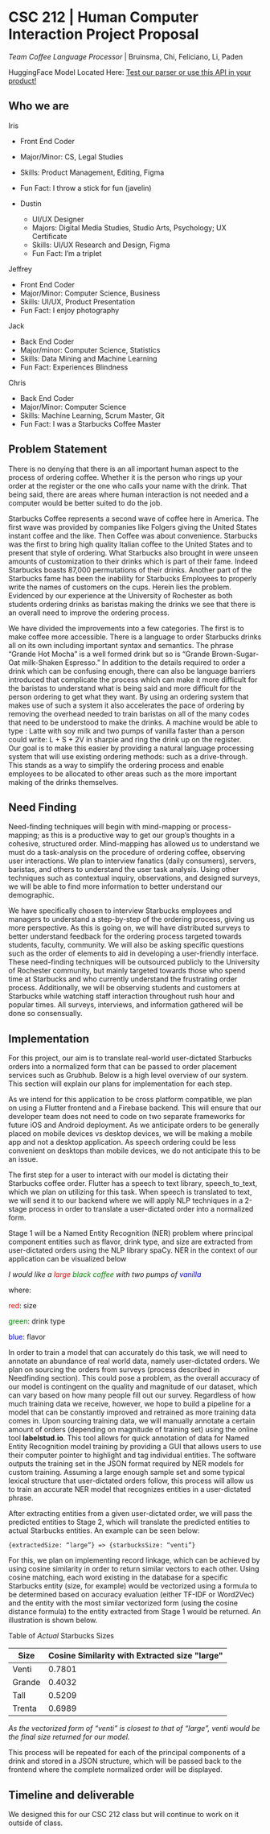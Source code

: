 # CSC 212 | Human Computer Interaction Project Proposal

*Team Coffee Language Processor* | Bruinsma, Chi, Feliciano, Li, Paden

HuggingFace Model Located Here: [Test our parser or use this API in your product!](https://huggingface.co/cbruinsm/en_Coff_Ev1)

## Who we are

Iris
  
  - Front End Coder
  - Major/Minor: CS, Legal Studies
  - Skills: Product Management, Editing, Figma
  - Fun Fact: I throw a stick for fun (javelin)  

- Dustin
  
  - UI/UX Designer
  - Majors: Digital Media Studies, Studio Arts, Psychology; UX Certificate
  - Skills: UI/UX Research and Design, Figma
  - Fun Fact: I’m a triplet
  
Jeffrey

  - Front End Coder
  - Major/Minor: Computer Science, Business
  - Skills: UI/UX, Product Presentation
  - Fun Fact: I enjoy photography 

Jack
  
  - Back End Coder
  - Major/minor: Computer Science, Statistics
  - Skills: Data Mining and Machine Learning
  - Fun Fact: Experiences Blindness
  
Chris

  - Back End Coder
  - Major/Minor: Computer Science
  - Skills: Machine Learning, Scrum Master, Git
  - Fun Fact: I was a Starbucks Coffee Master

## Problem Statement

There is no denying that there is an all important human aspect to the process of ordering coffee. Whether it is the person who rings up your order at the register or the one who calls your name with the drink. That being said, there are areas where human interaction is not needed and a computer would be better suited to do the job. 

Starbucks Coffee represents a second wave of coffee here in America. The first wave was provided by companies like Folgers giving the United States instant coffee and the like. Then Coffee was about convenience. Starbucks was the first to bring high quality Italian coffee to the United States and to present that style of ordering. What Starbucks also brought in were unseen amounts of customization to their drinks which is part of their fame. Indeed Starbucks boasts 87,000 permutations of their drinks. Another part of the Starbucks fame has been the inability for Starbucks Employees to properly write the names of customers on the cups.  Herein lies the problem. Evidenced by our experience at the University of Rochester as both students ordering drinks as baristas making the drinks we see that there is an overall need to improve the ordering process. 

We have divided the improvements into a few categories. The first is to make coffee more accessible. There is a language to order Starbucks drinks all on its own including important syntax and semantics. The phrase “Grande Hot Mocha” is a well formed drink but so is “Grande Brown-Sugar-Oat milk-Shaken Espresso.” In addition to the details required to order a drink which can be confusing enough, there can also be language barriers introduced that complicate the process which can make it more difficult for the baristas to understand what is being said and more difficult for the person ordering to get what they want.  By using an ordering system that makes use of such a system it also accelerates the pace of ordering by removing the overhead needed to train baristas on all of the many codes that need to be understood to make the drinks. A machine would be able to type : Latte with soy milk and two pumps of vanilla faster than a person could write: L + S + 2V in sharpie and ring the drink up on the register.  
Our goal is to make this easier by providing a natural language processing system that will use existing ordering methods: such as a drive-through. This stands as a way to simplify the ordering process and enable employees to be allocated to other areas such as the more important making of the drinks themselves.


## Need Finding 

Need-finding techniques will begin with mind-mapping or process-mapping; as this is a productive way to get our group’s thoughts in a cohesive, structured order. Mind-mapping has allowed us to understand we must do a task-analysis on the procedure of ordering coffee, observing user interactions. We plan to interview fanatics (daily consumers), servers, baristas, and others to understand the user task analysis. Using other techniques such as contextual inquiry, observations, and designed surveys, we will be able to find more information to better understand our demographic. 
 
We have specifically chosen to interview Starbucks employees and managers to understand a step-by-step of the ordering process, giving us more perspective. As this is going on, we will have distributed surveys to better understand feedback for the ordering process targeted towards students, faculty, community. We will also be asking specific questions such as the order of elements to aid in developing a user-friendly interface. These need-finding techniques will be outsourced publicly to the University of Rochester community, but mainly targeted towards those who spend time at Starbucks and who currently understand the frustrating order process. Additionally, we will be observing students and customers at Starbucks while watching staff interaction throughout rush hour and popular times. All surveys, interviews, and information gathered will be done so consensually. 



## Implementation

For this project, our aim is to translate real-world user-dictated Starbucks orders into a normalized form that can be passed to order placement services such as Grubhub. Below is a high level overview of our system. This section will explain our plans for implementation for each step. 

As we intend for this application to be cross platform compatible, we plan on using a Flutter frontend and a Firebase backend. This will ensure that our developer team does not need to code on two separate frameworks for future iOS and Android deployment. As we anticipate orders to be generally placed on mobile devices vs desktop devices, we will be making a mobile app and not a desktop application. As speech ordering could be less convenient on desktops than mobile devices, we do not anticipate this to be an issue.


The first step for a user to interact with our model is dictating their Starbucks coffee order. Flutter has a speech to text library, speech_to_text, which we plan on utilizing for this task. When speech is translated to text, we will send it to our backend where we will apply NLP techniques in a 2-stage process in order to translate a user-dictated order into a normalized form.

Stage 1 will be a Named Entity Recognition (NER) problem where principal component entities such as flavor, drink type, and size are extracted from user-dictated orders using the NLP library spaCy. NER in the context of our application can be visualized below

*I would like a <span style="color:red">large</span> <span style="color:green">black coffee</span> with two pumps of <span style="color:blue">vanilla</span>*

where:

<span style="color:red">red</span>:  size

<span style="color:green">green</span>: drink type

<span style="color:blue">blue</span>: flavor 

In order to train a model that can accurately do this task, we will need to annotate an abundance of real world data, namely user-dictated orders. We plan on sourcing the orders from surveys (process described in Needfinding section). This could pose a problem, as the overall accuracy of our model is contingent on the quality and magnitude of our dataset, which can vary based on how many people fill out our survey. Regardless of how much training data we receive, however, we hope to build a pipeline for a model that can be constantly improved and retrained as more training data comes in. Upon sourcing training data, we will manually annotate a certain amount of orders (depending on magnitude of training set) using the online tool **labelstud.io**. This tool allows for quick annotation of data for Named Entity Recognition model training by providing a GUI that allows users to use their computer pointer to highlight and tag individual entities. The software outputs the training set in the JSON format required by NER models for custom training. Assuming a large enough sample set and some typical lexical structure that user-dictated orders follow, this process will allow us to train an accurate NER model that recognizes entities in a user-dictated phrase.

After extracting entities from a given user-dictated order, we will pass the predicted entities to Stage 2, which will translate the predicted entities to actual Starbucks entities. An example can be seen below:

```{extractedSize: “large”} => {starbucksSize: “venti”}```

For this, we plan on implementing record linkage, which can be achieved by using cosine similarity in order to return similar vectors to each other. Using cosine matching, each word existing in the database for a specific Starbucks entity (size, for example) would be vectorized using a formula to be determined based on accuracy evaluation (either TF-IDF or Word2Vec) and the entity with the most similar vectorized form (using the cosine distance formula) to the entity extracted from Stage 1 would be returned. An illustration is shown below. 

Table of *Actual* Starbucks Sizes

| Size |  Cosine Similarity with Extracted size "large" |
-------|------------------------------------------------|
Venti  | 0.7801                                         |
Grande | 0.4032                                         |
Tall   | 0.5209                                         |
Trenta | 0.6989                                         |

</div>


*As the vectorized form of “venti” is closest to that of “large”, venti would be the final size returned for our model.*

This process will be repeated for each of the principal components of a drink and stored in a JSON structure, which will be passed back to the frontend where the complete normalized order will be displayed.



## Timeline and deliverable

We designed this for our CSC 212 class but will continue to work on it outside of class. 
